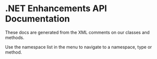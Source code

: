 # .NET Enhancements API Documentation
These docs are generated from the XML comments on our classes and methods.

Use the namespace list in the menu to navigate to a namespace, type or method.
